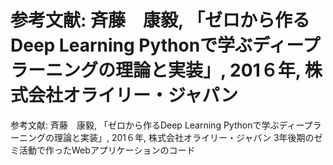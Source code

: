 # 参考文献: 斉藤　康毅, 「ゼロから作るDeep Learning Pythonで学ぶディープラーニングの理論と実装」, 201６年, 株式会社オライリー・ジャパン
参考文献: 斉藤　康毅, 「ゼロから作るDeep Learning Pythonで学ぶディープラーニングの理論と実装」, 201６年, 株式会社オライリー・ジャパン
3年後期のゼミ活動で作ったWebアプリケーションのコード
